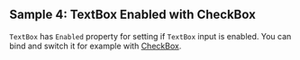 ## Sample 4: TextBox Enabled with CheckBox

`TextBox` has `Enabled` property for setting if `TextBox` input is enabled. You can bind and switch it for example with [CheckBox](~/controls/businesspack/CheckBox).